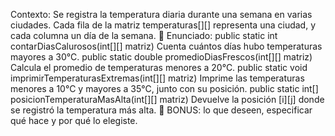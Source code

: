 Contexto:
Se registra la temperatura diaria durante una semana en varias ciudades. Cada fila de la matriz temperaturas[][] representa una ciudad, y cada columna un día de la semana.
🔧 Enunciado:
public static int contarDiasCalurosos(int[][] matriz)
Cuenta cuántos días hubo temperaturas mayores a 30°C.
public static double promedioDiasFrescos(int[][] matriz)
Calcula el promedio de temperaturas menores a 20°C.
public static void imprimirTemperaturasExtremas(int[][] matriz)
Imprime las temperaturas menores a 10°C y mayores a 35°C, junto con su posición.
public static int[] posicionTemperaturaMasAlta(int[][] matriz)
Devuelve la posición [i][j] donde se registró la temperatura más alta.
🎯 BONUS:
lo que deseen, especificar qué hace y por qué lo elegiste.
